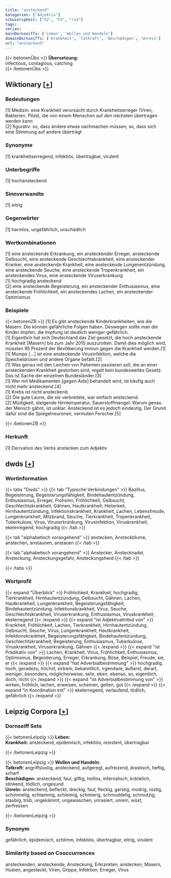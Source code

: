 ```yaml
---
title: "ansteckend"
kategorien: ["Adjektiv"]
schwierigkeit: ["k2", "h3", "r14"]
tags:
series:
mainDornseiffs: ['Leben', 'Wollen und Handeln']
domainDornseiffs: ['Krankheit', 'Tatkraft', 'Beschädigen', 'Unrein']
url: "ansteckend"
---
```


{{< betonenÜbs >}}
**Übersetzung:**  
infectious, contagious, catching  
{{< /betonenÜbs >}}

## Wiktionary [[+](https://de.wiktionary.org/wiki/ansteckend)]

### Bedeutungen
[1] Medizin: eine Krankheit verursacht durch Krankheitserreger (Viren, Bakterien, Pilze), die von einem Menschen auf den nächsten übertragen werden kann  
[2] figurativ: so, dass andere etwas nachmachen müssen; so, dass sich eine Stimmung auf andere überträgt  

### Synonyme
[1] krankheitserregend, infektiös, übertragbar, virulent  

### Unterbegriffe
[1] hochansteckend  

### Sinnverwandte
[1] eitrig  

### Gegenwörter
[1] harmlos, ungefährlich, unschädlich  

### Wortkombinationen
[1] eine ansteckende Erkrankung, ein ansteckender Erreger, ansteckende Gelbsucht, eine ansteckende Geschlechtskrankheit, eine ansteckender Kranker, eine ansteckende Krankheit, eine ansteckende Lungenentzündung, eine ansteckende Seuche, eine ansteckende Tropenkrankheit, ein ansteckendes Virus, eine ansteckende Viruserkrankung  
[1] hochgradig ansteckend  
[2] eine ansteckende Begeisterung, ein ansteckender Enthusiasmus, eine ansteckende Fröhlichkeit, ein ansteckendes Lachen, ein ansteckender Optimismus  

### Beispiele
{{< betonenZB >}}
[1] Es gibt ansteckende Kinderkrankheiten, wie die Masern. Die können gefährliche Folgen haben. Deswegen sollte man die Kinder impfen, die Impfung ist deutlich weniger gefährlich.  
[1] Eigentlich hat sich Deutschland das Ziel gesetzt, die hoch ansteckende Krankheit [Masern] bis zum Jahr 2015 auszurotten. Damit dies möglich wird, müssten 95 Prozent der Bevölkerung immun gegen die Krankheit werden.[1]  
[1] Mumps […] ist eine ansteckende Virusinfektion, welche die Speicheldrüsen und andere Organe befällt.[2]  
[1] Was genau mit den Leichen von Patienten passieren soll, die an einer ansteckenden Krankheit gestorben sind, regelt kein bundesweites Gesetz: Das ist Sache der einzelnen Bundesländer.[3]  
[1] Wer mit Medikamenten [gegen Aids] behandelt wird, ist häufig auch nicht mehr ansteckend.[4]  
[1] Krebs ist nicht ansteckend.  
[2] Die gute Laune, die sie verbreitete, war einfach ansteckend.  
[2] Müdigkeit, steigende Hirntemperatur, Sauerstoffmangel: Warum genau der Mensch gähnt, ist unklar. Ansteckend ist es jedoch eindeutig. Der Grund dafür sind die Spiegelneuronen, vermuten Forscher.[5]  

{{< /betonenZB >}}
### Herkunft
[1] Derivation des Verbs anstecken zum Adjektiv  



## dwds [[+](https://www.dwds.de/wb/ansteckend)]

### Wortinformation
{{< tabs "Dwds" >}}
{{< tab "Typische Verbindungen" >}}
Bazillus, Begeisterung, Begeisterungsfähigkeit, Bindehautentzündung, Enthusiasmus, Erreger, Frohsinn, Fröhlichkeit, Gelbsucht, Geschlechtskrankheit, Gähnen, Hautkrankheit, Heiterkeit, Hirnhautentzündung, Infektionskrankheit, Krankheit, Lachen, Lebensfreude, Lungenkrankheit, Milzbrand, Seuche, Tierkrankheit, Tropenkrankheit, Tuberkulose, Virus, Viruserkrankung, Virusinfektion, Viruskrankheit, ekelerregend, hochgradig
{{< /tab >}}

{{< tab "alphabetisch vorangehend" >}}
anstecken, Ansteckblume, anstechen, anstaunen, anstauen
{{< /tab >}}

{{< tab "alphabetisch vorangehend" >}}
Anstecker, Anstecknadel, Ansteckung, Ansteckungsgefahr, Ansteckungsherd
{{< /tab >}}

{{< /tabs >}}

### Wortprofil
{{< expand "Überblick" >}} Fröhlichkeit, Krankheit, hochgradig, Tierkrankheit, Hirnhautentzündung, Gelbsucht, Gähnen, Lachen, Hautkrankheit, Lungenkrankheit, Begeisterungsfähigkeit, Bindehautentzündung, Infektionskrankheit, Virus, Seuche, Geschlechtskrankheit, Viruserkrankung, Enthusiasmus, Viruskrankheit, ekelerregend {{< /expand >}}
{{< expand "ist Adjektivattribut von" >}} Krankheit, Fröhlichkeit, Lachen, Tierkrankheit, Hirnhautentzündung, Gelbsucht, Seuche, Virus, Lungenkrankheit, Hautkrankheit, Infektionskrankheit, Begeisterungsfähigkeit, Bindehautentzündung, Geschlechtskrankheit, Begeisterung, Enthusiasmus, Tuberkulose, Viruskrankheit, Viruserkrankung, Gähnen {{< /expand >}}
{{< expand "ist Prädikativ von" >}} Lachen, Krankheit, Virus, Fröhlichkeit, Enthusiasmus, Optimismus, Begeisterung, Erreger, Erkrankung, Böse, Beispiel, Freude, sie, er {{< /expand >}}
{{< expand "hat Adverbialbestimmung" >}} hochgradig, hoch, geradezu, höchst, extrem, bekanntlich, irgendwie, äußerst, derart, weniger, besonders, möglicherweise, sehr, eben, ebenso, so, eigentlich, doch, nicht {{< /expand >}}
{{< expand "ist Adverbialbestimmung von" >}} wirken, fröhlich, lachen, erweisen, scheinen, gelten, gut {{< /expand >}}
{{< expand "in Koordination mit" >}} ekelerregend, verlaufend, tödlich, gefährlich {{< /expand >}}

## Leipzig Corpora [[+](https://corpora.uni-leipzig.de/en/res?word=ansteckend&corpusId=deu_newscrawl-public_2018)]

### Dornseiff Sets
{{< betonenLeipzig >}}
**Leben:**  
**Krankheit:** ansteckend, epidemisch, infektiös, resistent, übertragbar  

{{< /betonenLeipzig >}}


{{< betonenLeipzig >}}
**Wollen und Handeln:**  
**Tatkraft:** angriffslustig, ansteckend, aufgeregt, aufreizend, drastisch, heftig, scharf  
**Beschädigen:** ansteckend, faul, giftig, heillos, infernalisch, kränklich, stinkend, tödlich, ungesund  
**Unrein:** ansteckend, befleckt, dreckig, faul, fleckig, garstig, modrig, rostig, schimmelig, schlammig, schleimig, schmierig, schmuddelig, schmutzig, staubig, trüb, ungekämmt, ungewaschen, unrasiert, unrein, wüst, zerfressen  

{{< /betonenLeipzig >}}

### Synonym
gefährlich, epidemisch, schlimm, infektiös, übertragbar, eitrig, virulent


### Similarity based on Cooccurrences
ansteckenden, ansteckende, Ansteckung, Erkrankten, anstecken, Masern, Husten, angesteckt, Viren, Grippe, Infektion, Erreger, Virus

